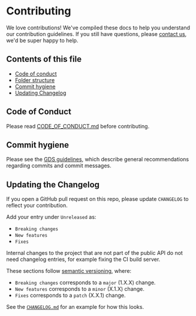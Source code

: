 # Contributing
We love contributions! We've compiled these docs to help you understand our contribution guidelines. If you still have questions, please [contact us](mailto:analytics-unit@nhsx.nhs.uk), we'd be super happy to help.

## Contents of this file

- [Code of conduct](#code-of-conduct)
- [Folder structure](#folder-structure)
- [Commit hygiene](#commit-hygiene)
- [Updating Changelog](#updating-changelog)

## Code of Conduct
Please read [CODE_OF_CONDUCT.md](./CODE_OF_CONDUCT.md) before contributing.

## Commit hygiene

Please see the [GDS guidelines](https://gds-way.digital.cabinet-office.gov.uk/standards/source-code/working-with-git.html#working-with-git), which describe general recommendations regarding commits and commit messages.

## Updating the Changelog

If you open a GitHub pull request on this repo, please update `CHANGELOG` to reflect your contribution.

Add your entry under `Unreleased` as:
- `Breaking changes`
- `New features`
- `Fixes`

Internal changes to the project that are not part of the public API do not need changelog entries, for example fixing the CI build server.

These sections follow [semantic versioning](https://semver.org/spec/v2.0.0.html), where:

- `Breaking changes` corresponds to a `major` (1.X.X) change.
- `New features` corresponds to a `minor` (X.1.X) change.
- `Fixes` corresponds to a `patch` (X.X.1) change.

See the [`CHANGELOG.md`](./CHANGELOG.md) for an example for how this looks.
